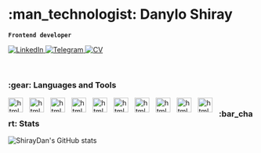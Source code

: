 <h1>:man_technologist: Danylo Shiray</h1>

**`Frontend developer`**
<p align="left">
	<a href="https://www.linkedin.com/in/danylo-shyrai-92b3b6261/">
		<img
			src="https://custom-icon-badges.demolab.com/badge/-LinkedIn-0a4ac9.svg?style=for-the-badge&logoColor=white&logo=link" 
			alt="LinkedIn"
			title="Follow me on LinkedIn" />
	</a>
	<a href="https://t.me/BenderJun">
		<img
			src="https://custom-icon-badges.demolab.com/badge/-Telegram-blue?style=for-the-badge&logoColor=white&logo=link"
			alt="Telegram"
			title="Follow me on Telegram" />
	</a>
	<a
		href="https://www.linkedin.com/feed/update/urn:li:activity:7097272911568195584/">
		<img
			src="https://custom-icon-badges.demolab.com/badge/-CV-0ac938.svg?style=for-the-badge&logoColor=white&logo=link"
			alt="CV"
			title="See my CV" />
	</a>
</p>
<br/>

<h3>:gear: Languages and Tools</h3>

<img align="left" alt="html5" width="30px" style="padding-right: 10px;" src="https://cdn.jsdelivr.net/gh/devicons/devicon/icons/html5/html5-original.svg" />      
<img align="left" alt="html5" width="30px" style="padding-right: 10px;" src="https://cdn.jsdelivr.net/gh/devicons/devicon/icons/css3/css3-original.svg" />       
<img align="left" alt="html5" width="30px" style="padding-right: 10px;" src="https://cdn.jsdelivr.net/gh/devicons/devicon/icons/javascript/javascript-plain.svg" />     
<img align="left" alt="html5" width="30px" style="padding-right: 10px;" src="https://cdn.jsdelivr.net/gh/devicons/devicon/icons/react/react-original.svg" />       
<img align="left" alt="html5" width="30px" style="padding-right: 10px;" src="https://cdn.jsdelivr.net/gh/devicons/devicon/icons/redux/redux-original.svg" />       
<img align="left" alt="html5" width="30px" style="padding-right: 10px;" src="https://cdn.jsdelivr.net/gh/devicons/devicon/icons/materialui/materialui-original.svg" />        
<img align="left" alt="html5" width="30px" style="padding-right: 10px;" src="https://cdn.jsdelivr.net/gh/devicons/devicon/icons/git/git-original.svg" />         
<img align="left" alt="html5" width="30px" style="padding-right: 10px;" src="https://cdn.jsdelivr.net/gh/devicons/devicon/icons/git/git-original.svg" />       
<img align="left" alt="html5" width="30px" style="padding-right: 10px;" src="https://cdn.jsdelivr.net/gh/devicons/devicon/icons/mongodb/mongodb-original.svg" />       
<img align="left" alt="html5" width="30px" style="padding-right: 10px;" src="https://cdn.jsdelivr.net/gh/devicons/devicon/icons/nodejs/nodejs-original.svg" />

#

<h3>:bar_chart: Stats</h3>

![ShirayDan's GitHub stats](https://github-readme-stats.vercel.app/api?username=ShirayDan&show_icons=true&theme=dark)

